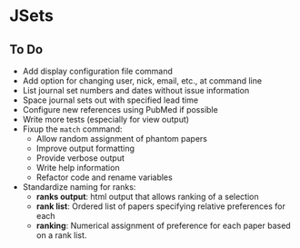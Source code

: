 # JSets

## To Do

* Add display configuration file command
* Add option for changing user, nick, email, etc., at command line
* List journal set numbers and dates without issue information
* Space journal sets out with specified lead time
* Configure new references using PubMed if possible
* Write more tests (especially for view output)
* Fixup the `match` command:
    - Allow random assignment of phantom papers
    - Improve output formatting
    - Provide verbose output
    - Write help information
    - Refactor code and rename variables
* Standardize naming for ranks:
    - **ranks output**: html output that allows ranking of a selection
    - **rank list**: Ordered list of papers specifying relative preferences for each
    - **ranking**: Numerical assignment of preference for each paper based on a rank list.
